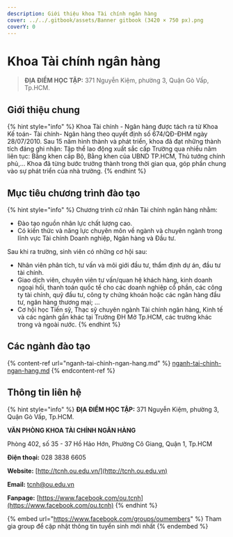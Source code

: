 ```yaml
---
description: Giới thiệu khoa Tài chính ngân hàng
cover: ../../.gitbook/assets/Banner gitbook (3420 × 750 px).png
coverY: 0
---
```


# Khoa Tài chính ngân hàng

> **ĐỊA ĐIỂM HỌC TẬP:** 371 Nguyễn Kiệm, phường 3, Quận Gò Vấp, Tp.HCM.

## **Giới thiệu chung**

{% hint style="info" %}
Khoa Tài chính - Ngân hàng được tách ra từ Khoa Kế toán- Tài chính- Ngân hàng theo quyết định số 674/QĐ-ĐHM ngày 28/07/2010. Sau 15 năm hình thành và phát triển, khoa đã đạt những thành tích đáng ghi nhận: Tập thể lao động xuất sắc cấp Trường qua nhiều năm liên tục: Bằng khen cấp Bộ, Bằng khen của UBND TP.HCM, Thủ tướng chính phủ,… Khoa đã từng bước trưởng thành trong thời gian qua, góp phần chung vào sự phát triển của nhà trường.
{% endhint %}

## Mục tiêu chương trình đào tạo

{% hint style="info" %}
Chương trình cử nhân Tài chính ngân hàng nhằm:

* Đào tạo nguồn nhân lực chất lượng cao.
* Có kiến thức và năng lực chuyên môn về ngành và chuyên ngành trong lĩnh vực Tài chính Doanh nghiệp, Ngân hàng và Đầu tư.

Sau khi ra trường, sinh viên có những cơ hội sau:

* Nhân viên phân tích, tư vấn và môi giới đầu tư, thẩm định dự án, đầu tư tài chính.
* Giao dịch viên, chuyên viên tư vấn/quan hệ khách hàng, kinh doanh ngoại hối, thanh toán quốc tế cho các doanh nghiệp cổ phần, các công ty tài chính, quỹ đầu tư, công ty chứng khoán hoặc các ngân hàng đầu tư, ngân hàng thương mại; …
* Cơ hội học Tiến sỹ, Thạc sỹ chuyên ngành Tài chính ngân hàng, Kinh tế và các ngành gần khác tại Trường ĐH Mở Tp.HCM, các trường khác trong và ngoài nước.
{% endhint %}

## Các ngành đào tạo

{% content-ref url="nganh-tai-chinh-ngan-hang.md" %}
[nganh-tai-chinh-ngan-hang.md](nganh-tai-chinh-ngan-hang.md)
{% endcontent-ref %}

## Thông tin liên hệ

{% hint style="info" %}
**ĐỊA ĐIỂM HỌC TẬP:** 371 Nguyễn Kiệm, phường 3, Quận Gò Vấp, Tp.HCM.

**VĂN PHÒNG KHOA TÀI CHÍNH NGÂN HÀNG**

Phòng 402, số 35 - 37 Hồ Hảo Hớn, Phường Cô Giang, Quận 1, Tp.HCM

**Điện thoại:** 028 3838 6605

**Website:** [http://tcnh.ou.edu.vn/](http://tcnh.ou.edu.vn)

**Email:** [tcnh@ou.edu.vn](mailto:doanhoicntt@ou.edu.vn)

**Fanpage:** [https://www.facebook.com/ou.tcnh](https://www.facebook.com/ou.tcnh)
{% endhint %}

{% embed url="https://www.facebook.com/groups/oumembers" %}
Tham gia group để cập nhật thông tin tuyển sinh mới nhất
{% endembed %}
